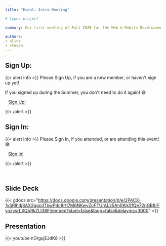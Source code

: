 ```yaml
---
title: "Event: Intro Meeting"

# type: project

summary: Our first meeting of Fall 2020 for the Web & Mobile Development Committee!

authors:
- alice
- steven
---
```

## Sign Up:

{{< alert info >}}
Please Sign Up, if you are a new member, or haven't sign up yet!

If you signed up during the Summer, you don't need to do it again! :smile:

<a class="btn btn-light btn-lg" href="https://ucfacmw.org/sign-up" role="button">
<i class="fas fa-file-alt" style="padding-right: 10px;"></i>  Sign Up!</a>

{{< /alert >}}

## Sign In:

{{< alert info >}}
Please Sign In, if you attended, or are attending this event! :smile:

<a class="btn btn-light btn-lg" href="https://ucfacmw.org/sign-in" role="button">
<i class="fas fa-file-alt" style="padding-right: 10px;"></i>  Sign In!</a>

{{< /alert >}}


<br>

## Slide Deck

{{< gdocs src="https://docs.google.com/presentation/d/e/2PACX-1vSRlhdj8AX2ggcdTbwPdc8rfi7M6NKwyZuFTUrALz5An0KjkSfQe72nGB8rFynzysrLXQbRkZLt36Fi/embed?start=false&loop=false&delayms=3000" >}} 

## Presentation

{{< youtube nOrgujEJdK8 >}}